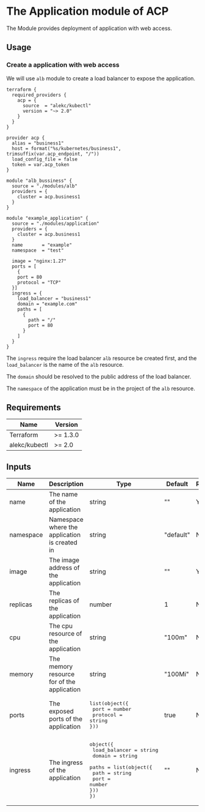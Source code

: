 # The Application module of ACP

The Module provides deployment of application with web access.

## Usage

### Create a application with web access

We will use `alb` module to create a load balancer to expose the application.

```hcl
terraform {
  required_providers {
    acp = {
      source  = "alekc/kubectl"
      version = "~> 2.0"
    }
  }
}

provider acp {
  alias = "business1"
  host = format("%s/kubernetes/business1", trimsuffix(var.acp_endpoint, "/"))
  load_config_file = false
  token = var.acp_token
}

module "alb_bussiness" {
  source = "./modules/alb"
  providers = {
    cluster = acp.business1
  }
}

module "example_application" {
  source = "./modules/application"
  providers = {
    cluster = acp.business1
  }
  name       = "example"
  namespace  = "test"

  image = "nginx:1.27"
  ports = [
    {
    port = 80
    protocol = "TCP"
  }]
  ingress = {
    load_balancer = "business1"
    domain = "example.com"
    paths = [
      {
        path = "/"
        port = 80
      }
    ]
  }
}
```

The `ingress` require the load balancer `alb` resource be created first, and the `load_balancer` is the name of the `alb` resource.

The `domain` should be resolved to the public address of the load balancer.

The `namespace` of the application must be in the project of the `alb` resource.

## Requirements

| Name          | Version  |
| ------------- | -------- |
| Terraform     | >= 1.3.0 |
| alekc/kubectl | >= 2.0   |

## Inputs

| Name      | Description                                   | Type                                                                                                                                          | Default   | Required |
| --------- | --------------------------------------------- | --------------------------------------------------------------------------------------------------------------------------------------------- | --------- | -------- |
| name      | The name of the application                   | string                                                                                                                                        | ""        | Y        |
| namespace | Namespace where the application is created in | string                                                                                                                                        | "default" | N        |
| image     | The image address of the application          | string                                                                                                                                        | ""        | Y        |
| replicas  | The replicas of the application               | number                                                                                                                                        | 1         | N        |
| cpu       | The cpu resource of the application           | string                                                                                                                                        | "100m"    | N        |
| memory    | The memory resource for of the application    | string                                                                                                                                        | "100Mi"   | N        |
| ports     | The exposed ports of the application          | <pre>list(object({<br> port = number<br> protocol = string<br>}))</pre>                                                                       | true      | N        |
| ingress   | The ingress of the application                | <pre>object({<br> load_balancer = string<br> domain = string<br> paths = list(object({<br> path = string<br> port = number<br>}))<br>})</pre> | ""        | N        |
